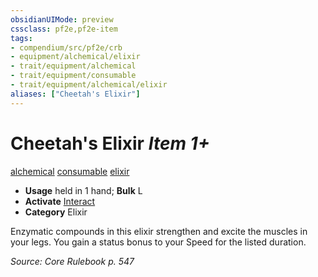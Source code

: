 ```yaml
---
obsidianUIMode: preview
cssclass: pf2e,pf2e-item
tags:
- compendium/src/pf2e/crb
- equipment/alchemical/elixir
- trait/equipment/alchemical
- trait/equipment/consumable
- trait/equipment/alchemical/elixir
aliases: ["Cheetah's Elixir"]
---
```

# Cheetah's Elixir *Item 1+*  
[alchemical](alchemical.md)  [consumable](consumable.md)  [elixir](elixir.md)  

- **Usage** held in 1 hand; **Bulk** L
- **Activate** [Interact](interact.md)
- **Category** Elixir

Enzymatic compounds in this elixir strengthen and excite the muscles in your legs. You gain a status bonus to your Speed for the listed duration.

*Source: Core Rulebook p. 547*